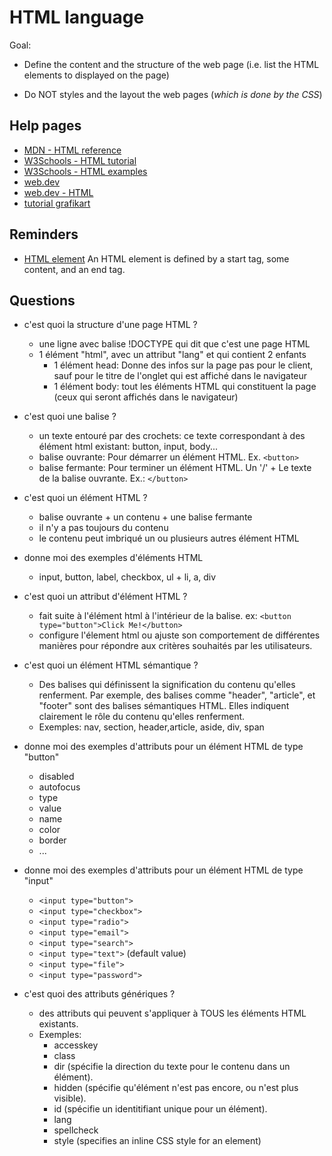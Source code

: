 # HTML language

Goal:

* Define the content and the structure of the web page (i.e. list the HTML elements to displayed on the page)

* Do NOT styles and the layout the web pages (*which is done by the CSS*)

## Help pages

* [MDN - HTML reference](https://developer.mozilla.org/fr/docs/Web/HTML)
* [W3Schools - HTML tutorial](https://www.w3schools.com/html/default.asp)
* [W3Schools - HTML examples](https://www.w3schools.com/html/html_examples.asp)
* [web.dev](https://web.dev/learn/)
* [web.dev - HTML](https://web.dev/learn/html)
* [tutorial grafikart](https://www.youtube.com/playlist?list=PLjwdMgw5TTLUeixVGPNl1uZNeJy4UY6qX)

## Reminders

* [HTML element](https://www.w3schools.com/html/html_elements.asp) An HTML element is defined by a start tag, some content, and an end tag.

## Questions

* c'est quoi la structure d'une page HTML ?
  * une ligne avec balise !DOCTYPE qui dit que c'est une page HTML
  * 1 élément "html", avec un attribut "lang" et qui contient 2 enfants
    * 1 élément head: Donne des infos sur la page pas pour le client, sauf pour le titre de l'onglet qui est affiché dans le navigateur
    * 1 élément body: tout les éléments HTML qui constituent la page (ceux qui seront affichés dans le navigateur)

* c'est quoi une balise ?
  * un texte entouré par des crochets: ce texte correspondant à des élément html existant: button, input, body...
  * balise ouvrante: Pour démarrer un élément HTML. Ex. `<button>`
  * balise fermante: Pour terminer un élément HTML. Un '/' + Le texte de la balise ouvrante. Ex.: ``</button>``

* c'est quoi un élément HTML ?
  * balise ouvrante + un contenu + une balise fermante
  * il n'y a pas toujours du contenu
  * le contenu peut imbriqué un ou plusieurs autres élément HTML

* donne moi des exemples d'éléments HTML
  * input, button, label, checkbox, ul + li, a, div
  
* c'est quoi un attribut d'élément HTML ?
  * fait suite à l'élément html à l'intérieur de la balise. ex: `<button type="button">Click Me!</button>`
  * configure l'élement html ou ajuste son comportement de différentes manières pour répondre aux critères souhaités par les utilisateurs.

* c'est quoi un élément HTML sémantique ?
  * Des balises qui définissent la signification du contenu qu'elles renferment. Par exemple, des balises comme "header", "article", et "footer" sont des balises sémantiques HTML. Elles indiquent clairement le rôle du contenu qu'elles renferment.
  * Exemples: nav,  section, header,article, aside, div, span

* donne moi des exemples d'attributs pour un élément HTML de type "button"
  * disabled
  * autofocus
  * type
  * value
  * name
  * color
  * border
  * ...

* donne moi des exemples d'attributs pour un élément HTML de type "input"
  * `<input type="button">`
  * `<input type="checkbox">`
  * `<input type="radio">`
  * `<input type="email">`
  * `<input type="search">`
  * `<input type="text">` (default value)
  * `<input type="file">`
  * `<input type="password">`


* c'est quoi des attributs génériques ?
  * des attributs qui peuvent s'appliquer à TOUS les éléments HTML existants.
  * Exemples: 
    * accesskey
    * class
    * dir (spécifie la direction du texte pour le contenu dans un élément).
    * hidden (spécifie qu'élément n'est pas encore, ou n'est plus visible).
    * id (spécifie un identitifiant unique pour un élément).
    * lang
    * spellcheck
    * style (specifies an inline CSS style for an element)
